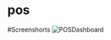 # pos

#Screenshorts
![POSDashboard](https://user-images.githubusercontent.com/49924816/94346280-2f7db900-0034-11eb-827f-47d979055b68.png)
